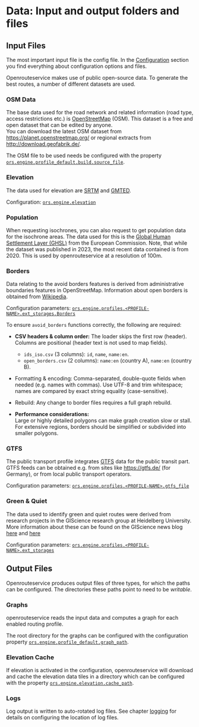 # Data: Input and output folders and files

## Input Files

The most important input file is the config file.
In the [Configuration](configuration/index.md) section you find everything about configuration options and files.

Openrouteservice makes use of public open-source data. To generate the best routes, a number of different datasets are used.

### OSM Data
The base data used for the road network and related information (road type, access restrictions etc.) is [OpenStreetMap](https://openstreetmap.org) (OSM). This dataset is a free and open dataset that can be edited by anyone.  
You can download the latest OSM dataset from https://planet.openstreetmap.org/ or regional extracts from http://download.geofabrik.de/.

The OSM file to be used needs be configured with the property [
`ors.engine.profile_default.build.source_file`](configuration/engine/index.md).

### Elevation
The data used for elevation are [SRTM](http://srtm.csi.cgiar.org/) and [GMTED](https://www.usgs.gov/coastal-changes-and-impacts/gmted2010).  

Configuration: [`ors.engine.elevation`](configuration/engine/elevation.md)

### Population
When requesting isochrones, you can also request to get population data for the isochrone areas. The data used for this is the [Global Human Settlement Layer (GHSL)](https://ghsl.jrc.ec.europa.eu/ghs_pop2023.php) from the European Commission.
Note, that while the dataset was published in 2023, the most recent data contained is from 2020. This is used by openrouteservice at a resolution of 100m.

### Borders
Data relating to the avoid borders features is derived from administrative boundaries features in OpenStreetMap. Information about open borders is obtained from [Wikipedia](https://en.wikipedia.org/wiki/Open_border).

Configuration parameters: [
`ors.engine.profiles.<PROFILE-NAME>.ext_storages.Borders`](configuration/engine/profiles/build.md#borders)

To ensure `avoid_borders` functions correctly, the following are required:

- **CSV headers & column order:** The loader skips the first row (header). Columns are positional (header text is not used to map fields).
  - `ids_iso.csv` (3 columns): `id`, `name`, `name:en`.
  - `open_borders.csv` (2 columns): `name:en` (country A), `name:en` (country B).
- Formatting & encoding: Comma-separated, double-quote fields when needed (e.g. names with commas). Use UTF-8 and trim whitespace; names are compared by exact string equality (case-sensitive).
- Rebuild: Any change to border files requires a full graph rebuild.

- **Performance considerations:**  
  Large or highly detailed polygons can make graph creation slow or stall.  
  For extensive regions, borders should be simplified or subdivided into smaller polygons.

### GTFS
The public transport profile integrates [GTFS](https://developers.google.com/transit/gtfs) data for the public transit part. GTFS feeds can be obtained e.g. from sites like https://gtfs.de/ (for Germany), or from local public transport operators.

Configuration parameters: [`ors.engine.profiles.<PROFILE-NAME>.gtfs_file`](configuration/engine/profiles/build.md)

### Green & Quiet
The data used to identify green and quiet routes were derived from research projects in the GIScience research group at Heidelberg University. 
More information about these can be found on the GIScience news blog [here](https://giscienceblog.uni-heidelberg.de/2017/07/03/healthy-routing-prefering-green-areas-added-to-openrouteserviceorg/) and [here](http://giscienceblog.uni-heidelberg.de/2017/07/10/reducing-stress-by-avoiding-noise-with-quiet-routing-in-openrouteservice/)

Configuration parameters: [
`ors.engine.profiles.<PROFILE-NAME>.ext_storages`](configuration/engine/profiles/build.md#ext_storages)


## Output Files

Openrouteservice produces output files of three types, for which the paths can be configured. The directories these paths point to need to be *writable*. 

### Graphs

openrouteservice reads the input data and computes a graph for each enabled routing profile. 

The root directory for the graphs can be configured with the configuration property [
`ors.engine.profile_default.graph_path`](configuration/engine/index.md).

### Elevation Cache

If elevation is activated in the configuration, openrouteservice will download and cache the elevation data tiles in a directory
which can be configured with the property [`ors.engine.elevation.cache_path`](configuration/engine/index.md).

### Logs

Log output is written to auto-rotated log files.
See chapter [logging](configuration/logging.md) for details on configuring the location of log files.
